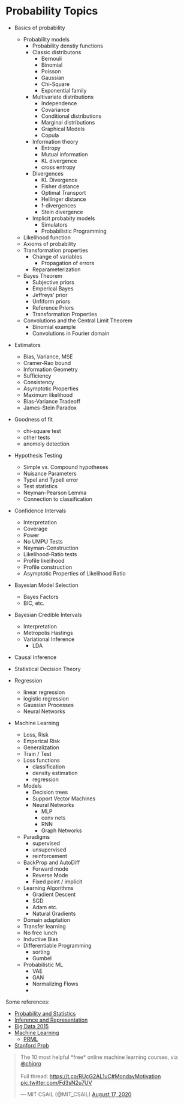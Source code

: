 # Probability Topics

 * Basics of probability
    * Probability models
        * Probability denstiy functions
        * Classic distributons
            * Bernouli 
            * Binomial
            * Poisson
            * Gaussian
            * Chi-Square
            * Exponential family
        * Multivariate distributions
            * Independence
            * Covariance
            * Conditional distributions
            * Marginal distributions
            * Graphical Models
            * Copula
        * Information theory
            * Entropy
            * Mutual information
            * KL divergence
            * cross entropy
        * Divergences
            * KL Divergence
            * Fisher distance
            * Optimal Transport
            * Hellinger distance
            * f-divergences
            * Stein divergence
        * Implicit probabity models
            * Simulators
            * Probabilistic Programming
    * Likelihood function
    * Axioms of probability
    * Transformation properties
        * Change of variables
            * Propagation of errors
        * Reparameterization
    * Bayes Theorem
        * Subjective priors
        * Emperical Bayes
        * Jeffreys' prior
        * Unfiform priors
        * Reference Priors
        * Transformation Properties
    * Convolutions and the Central Limit Theorem
        * Binomial example
        * Convolutions in Fourier domain
 * Estimators
    * Bias, Variance, MSE
    * Cramer-Rao bound
    * Information Geometry
    * Sufficiency
    * Consistency
    * Asymptotic Properties
    * Maximum likelihood
    * Bias-Variance Tradeoff
    * James-Stein Paradox
 * Goodness of fit
    * chi-square test
    * other tests
    * anomoly detection
 * Hypothesis Testing
    * Simple vs. Compound hypotheses
    * Nuisance Parameters
    * TypeI and TypeII error
    * Test statistics
    * Neyman-Pearson Lemma
    * Connection to classification
 * Confidence Intervals
    * Interpretation
    * Coverage
    * Power
    * No UMPU Tests
    * Neyman-Construction
    * Likelihood-Ratio tests
    * Profile likelihood
    * Profile construction
    * Asymptotic Properties of Likelihood Ratio

* Bayesian Model Selection
    * Bayes Factors
    * BIC, etc.
* Bayesian Credible Intervals
    * Interpretation
    * Metropolis Hastings
    * Variational Inference
        * LDA
* Causal Inference
* Statistical Decision Theory
* Regression
    * linear regression
    * logistic regression
    * Gaussian Processes
    * Neural Networks
* Machine Learning
    * Loss, Risk
    * Emperical Risk
    * Generalization
    * Train / Test
    * Loss functions
        * classification
        * density estimation
        * regression
    * Models
        * Decision trees
        * Support Vector Machines
        * Neural Networks
            * MLP
            * conv nets
            * RNN
            * Graph Networks
    * Paradigms
        * supervised
        * unsupervised
        * reinforcement
    * BackProp and AutoDiff
        * Forward mode
        * Reverse Mode
        * Fixed point / implicit
    * Learning Algorithms
        * Gradient Descent
        * SGD
        * Adam etc.
        * Natural Gradients
    * Domain adaptation
    * Transfer learning
    * No free lunch
    * Inductive Bias
    * Differentiable Programming
        * sorting
        * Gumbel 
    * Probabilistic ML
        * VAE
        * GAN
        * Normalizing Flows
        * 



Some references:
 * [Probability and Statistics](https://cims.nyu.edu/~cfgranda/pages/DSGA1002_fall17/index.html)
 * [Inference and Representation](https://inf16nyu.github.io/home/)
 * [Big Data 2015](https://www.vistrails.org/index.php/Course:_Big_Data_2015)
 * [Machine Learning](https://davidrosenberg.github.io/ml2017/#resources)
     * [PRML](https://github.com/cranmer/PRML)
 * [Stanford Prob](http://cs229.stanford.edu/section/cs229-prob.pdf) 

<blockquote class="twitter-tweet"><p lang="en" dir="ltr">The 10 most helpful *free* online machine learning courses, via <a href="https://twitter.com/chipro?ref_src=twsrc%5Etfw">@chipro</a><br><br>Full thread: <a href="https://t.co/RUcG2AL1uC">https://t.co/RUcG2AL1uC</a><a href="https://twitter.com/hashtag/MondayMotivation?src=hash&amp;ref_src=twsrc%5Etfw">#MondayMotivation</a> <a href="https://t.co/Fd3sN2u7UV">pic.twitter.com/Fd3sN2u7UV</a></p>&mdash; MIT CSAIL (@MIT_CSAIL) <a href="https://twitter.com/MIT_CSAIL/status/1295391687783718914?ref_src=twsrc%5Etfw">August 17, 2020</a></blockquote> <script async src="https://platform.twitter.com/widgets.js" charset="utf-8"></script>